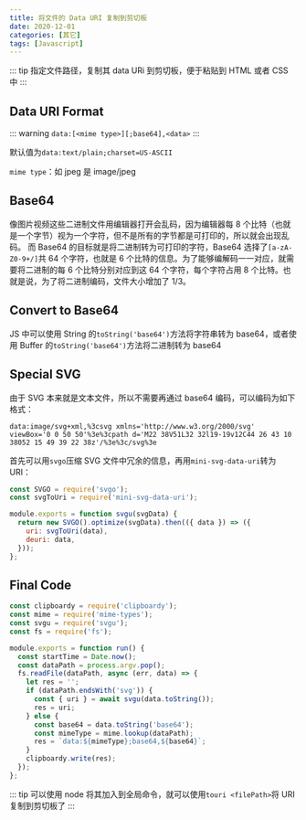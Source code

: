 ```yaml
---
title: 将文件的 Data URI 复制到剪切板
date: 2020-12-01
categories: [其它]
tags: [Javascript]
---
```


::: tip
指定文件路径，复制其 data URi 到剪切板，便于粘贴到 HTML 或者 CSS 中
:::

<!-- more -->

## Data URI Format

::: warning
`data:[<mime type>][;base64],<data>`
:::

默认值为`data:text/plain;charset=US-ASCII`

`mime type`：如 jpeg 是 image/jpeg

## Base64

像图片视频这些二进制文件用编辑器打开会乱码，因为编辑器每 8 个比特（也就是一个字节）视为一个字符，但不是所有的字节都是可打印的，所以就会出现乱码。
而 Base64 的目标就是将二进制转为可打印的字符，Base64 选择了`[a-zA-Z0-9+/]`共 64 个字符，也就是 6 个比特的信息。为了能够编解码一一对应，就需要将二进制的每 6 个比特分别对应到这 64 个字符，每个字符占用 8 个比特。也就是说，为了将二进制编码，文件大小增加了 1/3。

## Convert to Base64

JS 中可以使用 String 的`toString('base64')`方法将字符串转为 base64，或者使用 Buffer 的`toString('base64')`方法将二进制转为 base64

## Special SVG

由于 SVG 本来就是文本文件，所以不需要再通过 base64 编码，可以编码为如下格式：

```
data:image/svg+xml,%3csvg xmlns='http://www.w3.org/2000/svg' viewBox='0 0 50 50'%3e%3cpath d='M22 38V51L32 32l19-19v12C44 26 43 10 38052 15 49 39 22 38z'/%3e%3c/svg%3e
```

首先可以用`svgo`压缩 SVG 文件中冗余的信息，再用`mini-svg-data-uri`转为 URI：

```js
const SVGO = require('svgo');
const svgToUri = require('mini-svg-data-uri');

module.exports = function svgu(svgData) {
  return new SVGO().optimize(svgData).then(({ data }) => ({
    uri: svgToUri(data),
    deuri: data,
  }));
};
```

## Final Code

```js
const clipboardy = require('clipboardy');
const mime = require('mime-types');
const svgu = require('svgu');
const fs = require('fs');

module.exports = function run() {
  const startTime = Date.now();
  const dataPath = process.argv.pop();
  fs.readFile(dataPath, async (err, data) => {
    let res = '';
    if (dataPath.endsWith('svg')) {
      const { uri } = await svgu(data.toString());
      res = uri;
    } else {
      const base64 = data.toString('base64');
      const mimeType = mime.lookup(dataPath);
      res = `data:${mimeType};base64,${base64}`;
    }
    clipboardy.write(res);
  });
};
```

::: tip
可以使用 node 将其加入到全局命令，就可以使用`touri <filePath>`将 URI 复制到剪切板了
:::
